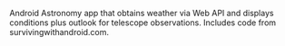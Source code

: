 Android Astronomy app that obtains weather via Web API and displays conditions plus outlook for telescope observations.
Includes code from survivingwithandroid.com.
